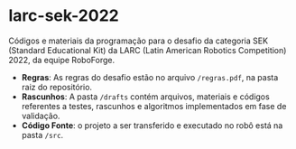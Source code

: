 # larc-sek-2022

Códigos e materiais da programação para o desafio da categoria SEK (Standard Educational Kit) da LARC (Latin American Robotics Competition) 2022, da equipe RoboForge.

- **Regras**: As regras do desafio estão no arquivo `/regras.pdf`, na pasta raiz do repositório.
- **Rascunhos**: A pasta `/drafts` contém arquivos, materiais e códigos referentes a testes, rascunhos e algoritmos implementados em fase de validação.
- **Código Fonte**: o projeto a ser transferido e executado no robô está na pasta `/src`.